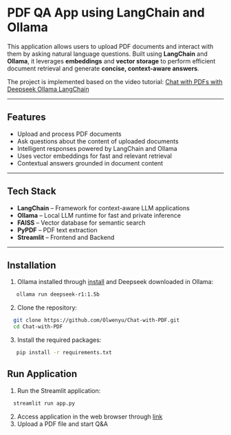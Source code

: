 # PDF QA App using LangChain and Ollama

This application allows users to upload PDF documents and interact with them by asking natural language questions. Built using **LangChain** and **Ollama**, it leverages **embeddings** and **vector storage** to perform efficient document retrieval and generate **concise, context-aware answers**.

The project is implemented based on the video tutorial: [Chat with PDFs with Deepseek Ollama LangChain](https://www.youtube.com/watch?v=vfpe2S22g4c)

---

## Features

- Upload and process PDF documents
- Ask questions about the content of uploaded documents
- Intelligent responses powered by LangChain and Ollama
- Uses vector embeddings for fast and relevant retrieval
- Contextual answers grounded in document content

---

## Tech Stack

- **LangChain** – Framework for context-aware LLM applications
- **Ollama** – Local LLM runtime for fast and private inference
- **FAISS** – Vector database for semantic search
- **PyPDF** – PDF text extraction
- **Streamlit** – Frontend and Backend

---

## Installation
1. Ollama installed through [install](https://ollama.com/) and Deepseek downloaded in Ollama:
```bash
   ollama run deepseek-r1:1.5b
```
2. Clone the repository:
```bash
  git clone https://github.com/Olwenyu/Chat-with-PDF.git
  cd Chat-with-PDF
```
3. Install the required packages:
```bash
   pip install -r requirements.txt
```
## Run Application
1. Run the Streamlit application:
```bash
  streamlit run app.py
```
2. Access application in the web browser through [link](http://localhost:8501/)
3. Upload a PDF file and start Q&A


